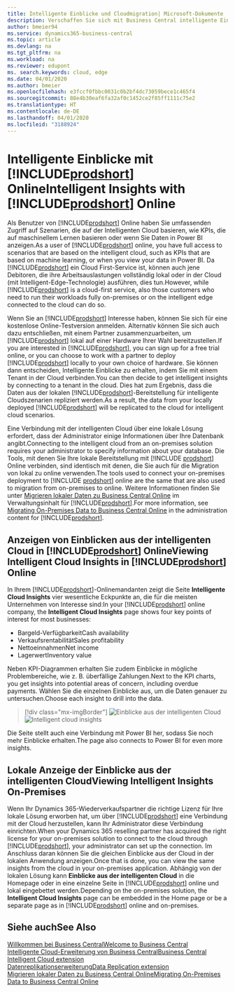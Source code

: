 ```yaml
---
title: Intelligente Einblicke und Cloudmigration| Microsoft-Dokumente
description: Verschaffen Sie sich mit Business Central intelligente Einblicke über Ihre lokale Lösung. Erfahren Sie, wie Sie in die Cloud migrieren.
author: bmeier94
ms.service: dynamics365-business-central
ms.topic: article
ms.devlang: na
ms.tgt_pltfrm: na
ms.workload: na
ms.reviewer: edupont
ms. search.keywords: cloud, edge
ms.date: 04/01/2020
ms.author: bmeier
ms.openlocfilehash: e3fccf0fbbc0031c0b2bf4dc73059bece1c465f4
ms.sourcegitcommit: 88e4b30eaf6fa32af0c1452ce2f85ff1111c75e2
ms.translationtype: HT
ms.contentlocale: de-DE
ms.lasthandoff: 04/01/2020
ms.locfileid: "3188924"
---
```

# <a name="intelligent-insights-with-prodshort-online"></a><span data-ttu-id="2e0f5-104">Intelligente Einblicke mit [!INCLUDE[prodshort](includes/prodshort.md)] Online</span><span class="sxs-lookup"><span data-stu-id="2e0f5-104">Intelligent Insights with [!INCLUDE[prodshort](includes/prodshort.md)] Online</span></span>

<span data-ttu-id="2e0f5-105">Als Benutzer von [!INCLUDE[prodshort](includes/prodshort.md)] Online haben Sie umfassenden Zugriff auf Szenarien, die auf der Intelligenten Cloud basieren, wie KPIs, die auf maschinellem Lernen basieren oder wenn Sie Daten in Power BI anzeigen.</span><span class="sxs-lookup"><span data-stu-id="2e0f5-105">As a user of [!INCLUDE[prodshort](includes/prodshort.md)] online, you have full access to scenarios that are based on the intelligent cloud, such as KPIs that are based on machine learning, or when you view your data in Power BI.</span></span> <span data-ttu-id="2e0f5-106">Da [!INCLUDE[prodshort](includes/prodshort.md)] ein Cloud First-Service ist, können auch jene Debitoren, die ihre Arbeitsauslastungen vollständig lokal oder in der Cloud (mit Intelligent-Edge-Technologie) ausführen, dies tun.</span><span class="sxs-lookup"><span data-stu-id="2e0f5-106">However, while [!INCLUDE[prodshort](includes/prodshort.md)] is a cloud-first service, also those customers who need to run their workloads fully on-premises or on the intelligent edge connected to the cloud can do so.</span></span>  

<span data-ttu-id="2e0f5-107">Wenn Sie an [!INCLUDE[prodshort](includes/prodshort.md)] Interesse haben, können Sie sich für eine kostenlose Online-Testversion anmelden. Alternativ können Sie sich auch dazu entschließen, mit einem Partner zusammenzuarbeiten, um [!INCLUDE[prodshort](includes/prodshort.md)] lokal auf einer Hardware Ihrer Wahl bereitzustellen.</span><span class="sxs-lookup"><span data-stu-id="2e0f5-107">If you are interested in [!INCLUDE[prodshort](includes/prodshort.md)], you can sign up for a free trial online, or you can choose to work with a partner to deploy [!INCLUDE[prodshort](includes/prodshort.md)] locally to your own choice of hardware.</span></span> <span data-ttu-id="2e0f5-108">Sie können dann entscheiden, Intelligente Einblicke zu erhalten, indem Sie mit einem Tenant in der Cloud verbinden.</span><span class="sxs-lookup"><span data-stu-id="2e0f5-108">You can then decide to get intelligent insights by connecting to a tenant in the cloud.</span></span> <span data-ttu-id="2e0f5-109">Dies hat zum Ergebnis, dass die Daten aus der lokalen [!INCLUDE[prodshort](includes/prodshort.md)]-Bereitstellung für intelligente Cloudszenarien repliziert werden.</span><span class="sxs-lookup"><span data-stu-id="2e0f5-109">As a result, the data from your locally deployed [!INCLUDE[prodshort](includes/prodshort.md)] will be replicated to the cloud for intelligent cloud scenarios.</span></span>  

<span data-ttu-id="2e0f5-110">Eine Verbindung mit der intelligenten Cloud über eine lokale Lösung erfordert, dass der Administrator einige Informationen über Ihre Datenbank angibt.</span><span class="sxs-lookup"><span data-stu-id="2e0f5-110">Connecting to the intelligent cloud from an on-premises solution requires your administrator to specify information about your database.</span></span> <span data-ttu-id="2e0f5-111">Die Tools, mit denen Sie Ihre lokale Bereitstellung mit [!INCLUDE [prodshort](includes/prodshort.md)] Online verbinden, sind identisch mit denen, die Sie auch für die Migration von lokal zu online verwenden.</span><span class="sxs-lookup"><span data-stu-id="2e0f5-111">The tools used to connect your on-premises deployment to [!INCLUDE [prodshort](includes/prodshort.md)] online are the same that are also used to migration from on-premises to online.</span></span> <span data-ttu-id="2e0f5-112">Weitere Informationen finden Sie unter [Migrieren lokaler Daten zu Business Central Online](/dynamics365/business-central/dev-itpro/administration/migrate-data) im Verwaltungsinhalt für [!INCLUDE[prodshort](includes/prodshort.md)].</span><span class="sxs-lookup"><span data-stu-id="2e0f5-112">For more information, see [Migrating On-Premises Data to Business Central Online](/dynamics365/business-central/dev-itpro/administration/migrate-data) in the administration content for [!INCLUDE[prodshort](includes/prodshort.md)].</span></span>  

## <a name="viewing-intelligent-cloud-insights-in-prodshort-online"></a><span data-ttu-id="2e0f5-113">Anzeigen von Einblicken aus der intelligenten Cloud in [!INCLUDE[prodshort](includes/prodshort.md)] Online</span><span class="sxs-lookup"><span data-stu-id="2e0f5-113">Viewing Intelligent Cloud Insights in [!INCLUDE[prodshort](includes/prodshort.md)] Online</span></span>

<span data-ttu-id="2e0f5-114">In Ihrem [!INCLUDE[prodshort](includes/prodshort.md)]-Onlinemandanten zeigt die Seite **Intelligente Cloud Insights** vier wesentliche Eckpunkte an, die für die meisten Unternehmen von Interesse sind:</span><span class="sxs-lookup"><span data-stu-id="2e0f5-114">In your [!INCLUDE[prodshort](includes/prodshort.md)] online company, the **Intelligent Cloud Insights** page shows four key points of interest for most businesses:</span></span>

- <span data-ttu-id="2e0f5-115">Bargeld-Verfügbarkeit</span><span class="sxs-lookup"><span data-stu-id="2e0f5-115">Cash availability</span></span>
- <span data-ttu-id="2e0f5-116">Verkaufsrentabilität</span><span class="sxs-lookup"><span data-stu-id="2e0f5-116">Sales profitability</span></span>
- <span data-ttu-id="2e0f5-117">Nettoeinnahmen</span><span class="sxs-lookup"><span data-stu-id="2e0f5-117">Net income</span></span>
- <span data-ttu-id="2e0f5-118">Lagerwert</span><span class="sxs-lookup"><span data-stu-id="2e0f5-118">Inventory value</span></span>

<span data-ttu-id="2e0f5-119">Neben KPI-Diagrammen erhalten Sie zudem Einblicke in mögliche Problembereiche, wie z. B. überfällige Zahlungen.</span><span class="sxs-lookup"><span data-stu-id="2e0f5-119">Next to the KPI charts, you get insights into potential areas of concern, including overdue payments.</span></span> <span data-ttu-id="2e0f5-120">Wählen Sie die einzelnen Einblicke aus, um die Daten genauer zu untersuchen.</span><span class="sxs-lookup"><span data-stu-id="2e0f5-120">Choose each insight to drill into the data.</span></span>  

> [!div class="mx-imgBorder"]
> <span data-ttu-id="2e0f5-121">![Einblicke aus der intelligenten Cloud](media/across-intelligent-cloud/intelligentcloudApril19.png "Zeigt die Seite „Einblicke aus der intelligenten Cloud“ in Business Central an.")</span><span class="sxs-lookup"><span data-stu-id="2e0f5-121">![Intelligent cloud insights](media/across-intelligent-cloud/intelligentcloudApril19.png "Shows the Intelligent Cloud Insights page in Business Central")</span></span>

<span data-ttu-id="2e0f5-122">Die Seite stellt auch eine Verbindung mit Power BI her, sodass Sie noch mehr Einblicke erhalten.</span><span class="sxs-lookup"><span data-stu-id="2e0f5-122">The page also connects to Power BI for even more insights.</span></span>

## <a name="viewing-intelligent-insights-on-premises"></a><span data-ttu-id="2e0f5-123">Lokale Anzeige der Einblicke aus der intelligenten Cloud</span><span class="sxs-lookup"><span data-stu-id="2e0f5-123">Viewing Intelligent Insights On-Premises</span></span>

<span data-ttu-id="2e0f5-124">Wenn Ihr Dynamics 365-Wiederverkaufspartner die richtige Lizenz für Ihre lokale Lösung erworben hat, um über [!INCLUDE[prodshort](includes/prodshort.md)] eine Verbindung mit der Cloud herzustellen, kann Ihr Administrator diese Verbindung einrichten.</span><span class="sxs-lookup"><span data-stu-id="2e0f5-124">When your Dynamics 365 reselling partner has acquired the right license for your on-premises solution to connect to the cloud through [!INCLUDE[prodshort](includes/prodshort.md)], your administrator can set up the connection.</span></span> <span data-ttu-id="2e0f5-125">Im Anschluss daran können Sie die gleichen Einblicke aus der Cloud in der lokalen Anwendung anzeigen.</span><span class="sxs-lookup"><span data-stu-id="2e0f5-125">Once that is done, you can view the same insights from the cloud in your on-premises application.</span></span> <span data-ttu-id="2e0f5-126">Abhängig von der lokalen Lösung kann **Einblicke aus der intelligenten Cloud** in die Homepage oder in eine einzelne Seite in [!INCLUDE[prodshort](includes/prodshort.md)] online und lokal eingebettet werden.</span><span class="sxs-lookup"><span data-stu-id="2e0f5-126">Depending on the on-premises solution, the **Intelligent Cloud Insights** page can be embedded in the Home page or be a separate page as in [!INCLUDE[prodshort](includes/prodshort.md)] online and on-premises.</span></span>  

## <a name="see-also"></a><span data-ttu-id="2e0f5-127">Siehe auch</span><span class="sxs-lookup"><span data-stu-id="2e0f5-127">See Also</span></span>

[<span data-ttu-id="2e0f5-128">Willkommen bei Business Central</span><span class="sxs-lookup"><span data-stu-id="2e0f5-128">Welcome to Business Central</span></span>](index.md)  
[<span data-ttu-id="2e0f5-129">Intelligente Cloud-Erweiterung von Business Central</span><span class="sxs-lookup"><span data-stu-id="2e0f5-129">Business Central Intelligent Cloud extension</span></span>](ui-extensions-intelligent-cloud.md)  
[<span data-ttu-id="2e0f5-130">Datenreplikationserweiterung</span><span class="sxs-lookup"><span data-stu-id="2e0f5-130">Data Replication extension</span></span>](ui-extensions-data-replication.md)  
[<span data-ttu-id="2e0f5-131">Migrieren lokaler Daten zu Business Central Online</span><span class="sxs-lookup"><span data-stu-id="2e0f5-131">Migrating On-Premises Data to Business Central Online</span></span>](/dynamics365/business-central/dev-itpro/administration/migrate-data)  

